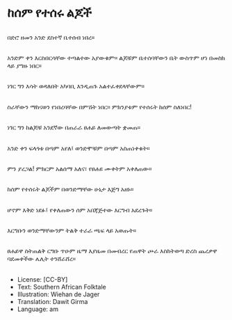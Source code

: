 # ከሰም የተሰሩ ልጆች

##
በድሮ ዘመን አንድ ደስተኛ ቤተሰብ ነበረ።

##
አንድም ቀን እርስበርሳቸው ተጣልተው አያውቁም። ልጆቹም ቤተሰባቸውን ቤት ውስጥም ሆነ በመስክ ላይ ያግዙ ነበር።

##
ነገር ግን እሳት ወዳለበት አካባቢ እንዲጠጉ አልተፈቀደላቸውም።

##
ስራቸውን ማከናወን የነበረባቸው በምሽት ነበር። ምክንያቱም የተሰሩት ከሰም ስለነበር!

##
ነገር ግን ከልጆቹ አንደኛው በጠራራ ፀሐይ ለመውጣት ቋመጠ።

##
አንድ ቀን ፍላጎቱ በጣም አየለ፤ ወንድሞቹም በጣም አስጠነቀቁት።

##
ምን ያረጋል! ምክርም አልሰማ አለና፣ የፀሐዩ ሙቀትም አቀለጠው።

##
ከሰም የተሰሩት ልጆችም በወንድማቸው ሁኔታ እጅግ አዘኑ።

##
ሆኖም እቅድ ነደፉ፤ የቀለጠውን ሰም አበጃጅተው እርግብ አደረጉት።

##
እርግቡን ወንድማቸውንም ትልቅ ተራራ ጫፍ ላይ አወጡት።

##
ፀሐይዋ ስትጠልቅ ርግቡ ጥዑም ዜማ እያዜመ በመብረር የጠዋት ጮራ እስክትወጣ ድረስ ጨረቃዋ ባደመቀችው ሌሊት ተንሸራሸረ።

##
* License: [CC-BY]
* Text: Southern African Folktale
* Illustration: Wiehan de Jager
* Translation: Dawit Girma
* Language: am
